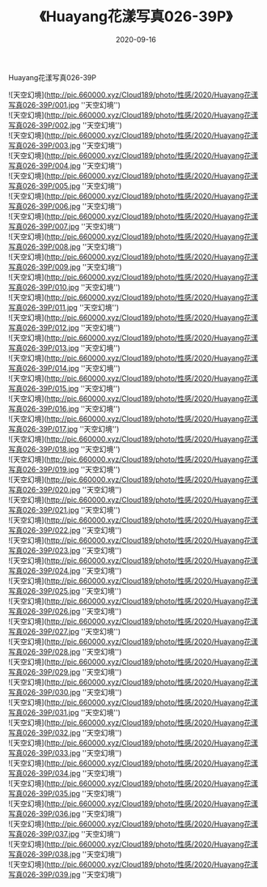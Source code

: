 ﻿---
layout: post
title:  《Huayang花漾写真026-39P》
date:   2020-09-16
img: http://pic.660000.xyz/Cloud189/photo/性感/2020/Huayang花漾写真026-39P/000.jpg
categories: [美女, 性感, 泳衣]
---

Huayang花漾写真026-39P



![天空幻境](http://pic.660000.xyz/Cloud189/photo/性感/2020/Huayang花漾写真026-39P/001.jpg ''天空幻境'') <br>
![天空幻境](http://pic.660000.xyz/Cloud189/photo/性感/2020/Huayang花漾写真026-39P/002.jpg ''天空幻境'') <br>
![天空幻境](http://pic.660000.xyz/Cloud189/photo/性感/2020/Huayang花漾写真026-39P/003.jpg ''天空幻境'') <br>
![天空幻境](http://pic.660000.xyz/Cloud189/photo/性感/2020/Huayang花漾写真026-39P/004.jpg ''天空幻境'') <br>
![天空幻境](http://pic.660000.xyz/Cloud189/photo/性感/2020/Huayang花漾写真026-39P/005.jpg ''天空幻境'') <br>
![天空幻境](http://pic.660000.xyz/Cloud189/photo/性感/2020/Huayang花漾写真026-39P/006.jpg ''天空幻境'') <br>
![天空幻境](http://pic.660000.xyz/Cloud189/photo/性感/2020/Huayang花漾写真026-39P/007.jpg ''天空幻境'') <br>
![天空幻境](http://pic.660000.xyz/Cloud189/photo/性感/2020/Huayang花漾写真026-39P/008.jpg ''天空幻境'') <br>
![天空幻境](http://pic.660000.xyz/Cloud189/photo/性感/2020/Huayang花漾写真026-39P/009.jpg ''天空幻境'') <br>
![天空幻境](http://pic.660000.xyz/Cloud189/photo/性感/2020/Huayang花漾写真026-39P/010.jpg ''天空幻境'') <br>
![天空幻境](http://pic.660000.xyz/Cloud189/photo/性感/2020/Huayang花漾写真026-39P/011.jpg ''天空幻境'') <br>
![天空幻境](http://pic.660000.xyz/Cloud189/photo/性感/2020/Huayang花漾写真026-39P/012.jpg ''天空幻境'') <br>
![天空幻境](http://pic.660000.xyz/Cloud189/photo/性感/2020/Huayang花漾写真026-39P/013.jpg ''天空幻境'') <br>
![天空幻境](http://pic.660000.xyz/Cloud189/photo/性感/2020/Huayang花漾写真026-39P/014.jpg ''天空幻境'') <br>
![天空幻境](http://pic.660000.xyz/Cloud189/photo/性感/2020/Huayang花漾写真026-39P/015.jpg ''天空幻境'') <br>
![天空幻境](http://pic.660000.xyz/Cloud189/photo/性感/2020/Huayang花漾写真026-39P/016.jpg ''天空幻境'') <br>
![天空幻境](http://pic.660000.xyz/Cloud189/photo/性感/2020/Huayang花漾写真026-39P/017.jpg ''天空幻境'') <br>
![天空幻境](http://pic.660000.xyz/Cloud189/photo/性感/2020/Huayang花漾写真026-39P/018.jpg ''天空幻境'') <br>
![天空幻境](http://pic.660000.xyz/Cloud189/photo/性感/2020/Huayang花漾写真026-39P/019.jpg ''天空幻境'') <br>
![天空幻境](http://pic.660000.xyz/Cloud189/photo/性感/2020/Huayang花漾写真026-39P/020.jpg ''天空幻境'') <br>
![天空幻境](http://pic.660000.xyz/Cloud189/photo/性感/2020/Huayang花漾写真026-39P/021.jpg ''天空幻境'') <br>
![天空幻境](http://pic.660000.xyz/Cloud189/photo/性感/2020/Huayang花漾写真026-39P/022.jpg ''天空幻境'') <br>
![天空幻境](http://pic.660000.xyz/Cloud189/photo/性感/2020/Huayang花漾写真026-39P/023.jpg ''天空幻境'') <br>
![天空幻境](http://pic.660000.xyz/Cloud189/photo/性感/2020/Huayang花漾写真026-39P/024.jpg ''天空幻境'') <br>
![天空幻境](http://pic.660000.xyz/Cloud189/photo/性感/2020/Huayang花漾写真026-39P/025.jpg ''天空幻境'') <br>
![天空幻境](http://pic.660000.xyz/Cloud189/photo/性感/2020/Huayang花漾写真026-39P/026.jpg ''天空幻境'') <br>
![天空幻境](http://pic.660000.xyz/Cloud189/photo/性感/2020/Huayang花漾写真026-39P/027.jpg ''天空幻境'') <br>
![天空幻境](http://pic.660000.xyz/Cloud189/photo/性感/2020/Huayang花漾写真026-39P/028.jpg ''天空幻境'') <br>
![天空幻境](http://pic.660000.xyz/Cloud189/photo/性感/2020/Huayang花漾写真026-39P/029.jpg ''天空幻境'') <br>
![天空幻境](http://pic.660000.xyz/Cloud189/photo/性感/2020/Huayang花漾写真026-39P/030.jpg ''天空幻境'') <br>
![天空幻境](http://pic.660000.xyz/Cloud189/photo/性感/2020/Huayang花漾写真026-39P/031.jpg ''天空幻境'') <br>
![天空幻境](http://pic.660000.xyz/Cloud189/photo/性感/2020/Huayang花漾写真026-39P/032.jpg ''天空幻境'') <br>
![天空幻境](http://pic.660000.xyz/Cloud189/photo/性感/2020/Huayang花漾写真026-39P/033.jpg ''天空幻境'') <br>
![天空幻境](http://pic.660000.xyz/Cloud189/photo/性感/2020/Huayang花漾写真026-39P/034.jpg ''天空幻境'') <br>
![天空幻境](http://pic.660000.xyz/Cloud189/photo/性感/2020/Huayang花漾写真026-39P/035.jpg ''天空幻境'') <br>
![天空幻境](http://pic.660000.xyz/Cloud189/photo/性感/2020/Huayang花漾写真026-39P/036.jpg ''天空幻境'') <br>
![天空幻境](http://pic.660000.xyz/Cloud189/photo/性感/2020/Huayang花漾写真026-39P/037.jpg ''天空幻境'') <br>
![天空幻境](http://pic.660000.xyz/Cloud189/photo/性感/2020/Huayang花漾写真026-39P/038.jpg ''天空幻境'') <br>
![天空幻境](http://pic.660000.xyz/Cloud189/photo/性感/2020/Huayang花漾写真026-39P/039.jpg ''天空幻境'') <br>